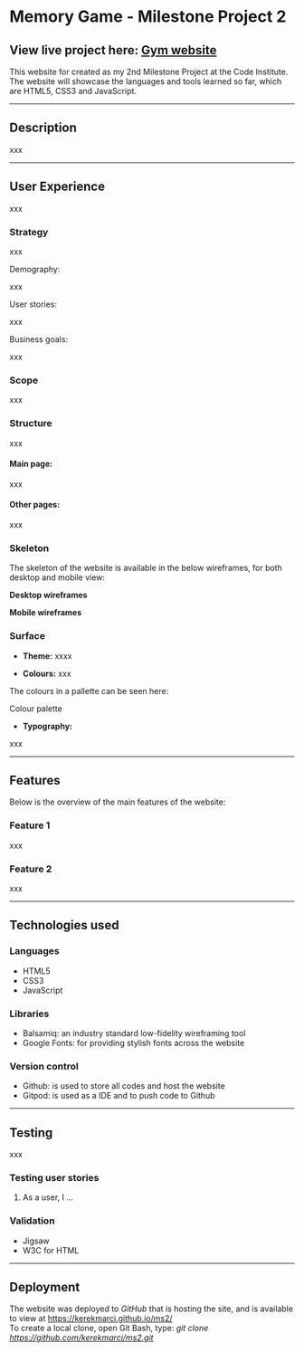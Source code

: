 # Memory Game - Milestone Project 2

## View live project here: [Gym website](https://kerekmarci.github.io/ms2/)

This website for created as my 2nd Milestone Project at the Code Institute. 
The website will showcase the languages and tools learned so far, which are HTML5, CSS3 and JavaScript.



---

## Description

xxx

---

## User Experience

xxx

### Strategy

xxx

Demography:

xxx

User stories:

xxx

Business goals: 

xxx

### Scope

xxx

### Structure

xxx

#### Main page: 

xxx

#### Other pages:

xxx

### Skeleton

The skeleton of the website is available in the below wireframes, for both desktop and mobile view:

**Desktop wireframes**



**Mobile wireframes**



### Surface

* **Theme:**
xxxx

* **Colours:**
xxx


The colours in a pallette can be seen here:

Colour palette 



* **Typography:**

xxx


---

## Features

Below is the overview of the main features of the website:

### Feature 1

xxx

### Feature 2

xxx

---

## Technologies used

### Languages

* HTML5
* CSS3
* JavaScript

### Libraries

* Balsamiq: an industry standard low-fidelity wireframing tool
* Google Fonts: for providing stylish fonts across the website

### Version control

* Github: is used to store all codes and host the website 
* Gitpod: is used as a IDE and to push code to Github

---

## Testing

xxx

### Testing user stories

1. As a user, I ...

### Validation

* Jigsaw 
* W3C for HTML

---

## Deployment

The website was deployed to *GitHub* that is hosting the site, and is available to view at https://kerekmarci.github.io/ms2/ \
To create a local clone, open Git Bash, type: *git clone https://github.com/kerekmarci/ms2.git* 

